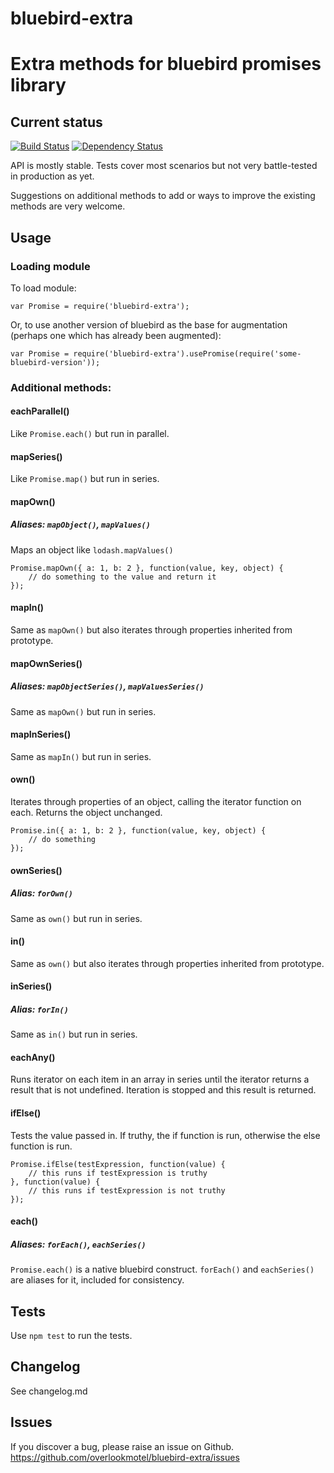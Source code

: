 # bluebird-extra

# Extra methods for bluebird promises library

## Current status

[![Build Status](https://secure.travis-ci.org/overlookmotel/bluebird-extra.png?branch=master)](http://travis-ci.org/overlookmotel/bluebird-extra)
[![Dependency Status](https://david-dm.org/overlookmotel/bluebird-extra.png)](https://david-dm.org/overlookmotel/bluebird-extra)

API is mostly stable. Tests cover most scenarios but not very battle-tested in production as yet.

Suggestions on additional methods to add or ways to improve the existing methods are very welcome.

## Usage

### Loading module

To load module:

	var Promise = require('bluebird-extra');

Or, to use another version of bluebird as the base for augmentation (perhaps one which has already been augmented):

	var Promise = require('bluebird-extra').usePromise(require('some-bluebird-version'));

### Additional methods:

#### eachParallel()

Like `Promise.each()` but run in parallel.

#### mapSeries()

Like `Promise.map()` but run in series.

#### mapOwn()
##### Aliases: `mapObject()`, `mapValues()`

Maps an object like `lodash.mapValues()`

	Promise.mapOwn({ a: 1, b: 2 }, function(value, key, object) {
		// do something to the value and return it
	});

#### mapIn()

Same as `mapOwn()` but also iterates through properties inherited from prototype.

#### mapOwnSeries()
##### Aliases: `mapObjectSeries()`, `mapValuesSeries()`

Same as `mapOwn()` but run in series.

#### mapInSeries()

Same as `mapIn()` but run in series.

#### own()

Iterates through properties of an object, calling the iterator function on each. Returns the object unchanged.

	Promise.in({ a: 1, b: 2 }, function(value, key, object) {
		// do something
	});

#### ownSeries()
##### Alias: `forOwn()`

Same as `own()` but run in series.

#### in()

Same as `own()` but also iterates through properties inherited from prototype.

#### inSeries()
##### Alias: `forIn()`

Same as `in()` but run in series.

#### eachAny()

Runs iterator on each item in an array in series until the iterator returns a result that is not undefined. Iteration is stopped and this result is returned.

#### ifElse()

Tests the value passed in. If truthy, the if function is run, otherwise the else function is run.

	Promise.ifElse(testExpression, function(value) {
		// this runs if testExpression is truthy
	}, function(value) {
		// this runs if testExpression is not truthy
	});

#### each()
##### Aliases: `forEach()`, `eachSeries()`

`Promise.each()` is a native bluebird construct. `forEach()` and `eachSeries()` are aliases for it, included for consistency.

## Tests

Use `npm test` to run the tests.

## Changelog

See changelog.md

## Issues

If you discover a bug, please raise an issue on Github. https://github.com/overlookmotel/bluebird-extra/issues
